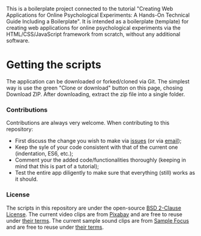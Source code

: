 This is a boilerplate project connected to the tutorial "Creating Web Applications for Online Psychological Experiments: A Hands-On Technical Guide Including a Boilerplate". It is intended as a boilerplate (template) for creating web applications for online psychological experiments via the HTML/CSS/JavaScript framework from scratch, without any additional software.

# Getting the scripts

The application can be downloaded or forked/cloned via Git. The simplest way is use the green "Clone or download" button on this page, chosing Download ZIP. After downloading, extract the zip file into a single folder.

### Contributions

Contributions are always very welcome. When contributing to this repository:

- First discuss the change you wish to make via [issues](https://github.com/gasparl/expapp/issues "Issues") (or  via [email](https://gasparl.github.io/#contact));
- Keep the syle of your code consistent with that of the current one (indentation, ES6, etc.);
- Comment your the added code/functionalities thoroughly (keeping in mind that this is part of a tutorial);
- Test the entire app diligently to make sure that everything (still) works as it should.

### License

The scripts in this repository are under the open-source [BSD 2-Clause License](https://github.com/gasparl/expapp/blob/master/LICENSE.md). The current video clips are from [Pixabay](https://pixabay.com/) and are free to reuse under [their terms](https://pixabay.com/service/license/). The current sample sound clips are from [Sample Focus](https://samplefocus.com/) and are free to reuse under [their terms](https://samplefocus.com/license).